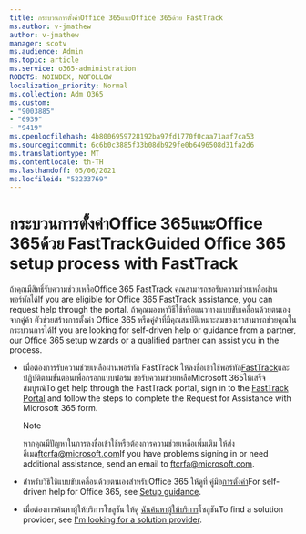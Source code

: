 ```yaml
---
title: กระบวนการตั้งค่าOffice 365แนะOffice 365ด้วย FastTrack
ms.author: v-jmathew
author: v-jmathew
manager: scotv
ms.audience: Admin
ms.topic: article
ms.service: o365-administration
ROBOTS: NOINDEX, NOFOLLOW
localization_priority: Normal
ms.collection: Adm_O365
ms.custom:
- "9003885"
- "6939"
- "9419"
ms.openlocfilehash: 4b8006959728192ba97fd1770f0caa71aaf7ca53
ms.sourcegitcommit: 6c6b0c3885f33b08db929fe0b6496508d31fa2d6
ms.translationtype: MT
ms.contentlocale: th-TH
ms.lasthandoff: 05/06/2021
ms.locfileid: "52233769"
---
```

# <a name="guided-office-365-setup-process-with-fasttrack"></a><span data-ttu-id="6bfcb-102">กระบวนการตั้งค่าOffice 365แนะOffice 365ด้วย FastTrack</span><span class="sxs-lookup"><span data-stu-id="6bfcb-102">Guided Office 365 setup process with FastTrack</span></span>

<span data-ttu-id="6bfcb-103">ถ้าคุณมีสิทธิ์รับความช่วยเหลือOffice 365 FastTrack คุณสามารถขอรับความช่วยเหลือผ่านพอร์ทัลได้</span><span class="sxs-lookup"><span data-stu-id="6bfcb-103">If you are eligible for Office 365 FastTrack assistance, you can request help through the portal.</span></span> <span data-ttu-id="6bfcb-104">ถ้าคุณมองหาวิธีใช้หรือแนวทางแบบขับเคลื่อนด้วยตนเองจากคู่ค้า ตัวช่วยสร้างการตั้งค่า Office 365 หรือคู่ค้าที่มีคุณสมบัติเหมาะสมของเราสามารถช่วยคุณในกระบวนการได้</span><span class="sxs-lookup"><span data-stu-id="6bfcb-104">If you are looking for self-driven help or guidance from a partner, our Office 365 setup wizards or a qualified partner can assist you in the process.</span></span>

- <span data-ttu-id="6bfcb-105">เมื่อต้องการรับความช่วยเหลือผ่านพอร์ทัล FastTrack ให้ลงชื่อเข้าใช้พอร์ทัล[FastTrack](https://go.microsoft.com/fwlink/?linkid=2125443)และปฏิบัติตามขั้นตอนเพื่อกรอกแบบฟอร์ม ขอรับความช่วยเหลือMicrosoft 365ให้เสร็จสมบูรณ์</span><span class="sxs-lookup"><span data-stu-id="6bfcb-105">To get help through the FastTrack portal, sign in to the [FastTrack Portal](https://go.microsoft.com/fwlink/?linkid=2125443) and follow the steps to complete the Request for Assistance with Microsoft 365 form.</span></span>

    > [!NOTE]
    > <span data-ttu-id="6bfcb-106">หากคุณมีปัญหาในการลงชื่อเข้าใช้หรือต้องการความช่วยเหลือเพิ่มเติม ให้ส่งอีเมล[ftcrfa@microsoft.com](mailto:ftcrfa@microsoft.com)</span><span class="sxs-lookup"><span data-stu-id="6bfcb-106">If you have problems signing in or need additional assistance, send an email to [ftcrfa@microsoft.com](mailto:ftcrfa@microsoft.com).</span></span>

- <span data-ttu-id="6bfcb-107">สําหรับวิธีใช้แบบขับเคลื่อนด้วยตนเองสําหรับOffice 365 ให้ดูที่ คู่มือ[การตั้งค่า](https://go.microsoft.com/fwlink/?linkid=2125827)</span><span class="sxs-lookup"><span data-stu-id="6bfcb-107">For self-driven help for Office 365, see [Setup guidance](https://go.microsoft.com/fwlink/?linkid=2125827).</span></span>
- <span data-ttu-id="6bfcb-108">เมื่อต้องการค้นหาผู้ให้บริการโซลูชัน ให้ดู [ฉันค้นหาผู้ให้บริการ](https://go.microsoft.com/fwlink/?linkid=2125918)โซลูชัน</span><span class="sxs-lookup"><span data-stu-id="6bfcb-108">To find a solution provider, see [I'm looking for a solution provider](https://go.microsoft.com/fwlink/?linkid=2125918).</span></span>